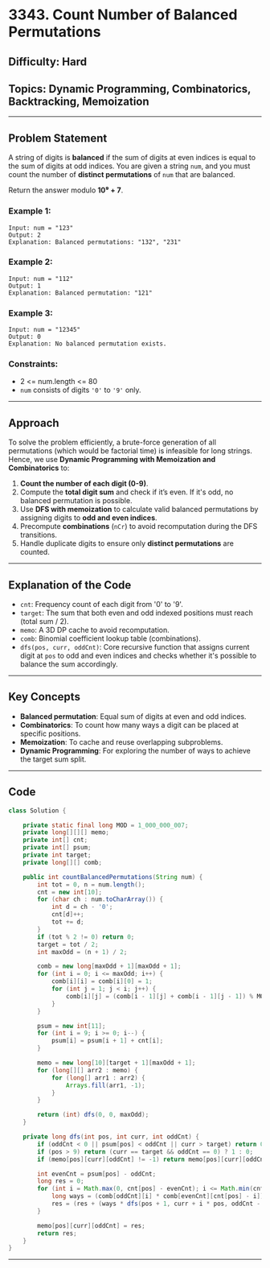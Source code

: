 
# 3343. Count Number of Balanced Permutations

## Difficulty: Hard  
## Topics: Dynamic Programming, Combinatorics, Backtracking, Memoization

---

## Problem Statement

A string of digits is **balanced** if the sum of digits at even indices is equal to the sum of digits at odd indices. You are given a string `num`, and you must count the number of **distinct permutations** of `num` that are balanced.

Return the answer modulo **10⁹ + 7**.

### Example 1:
```
Input: num = "123"
Output: 2
Explanation: Balanced permutations: "132", "231"
```

### Example 2:
```
Input: num = "112"
Output: 1
Explanation: Balanced permutation: "121"
```

### Example 3:
```
Input: num = "12345"
Output: 0
Explanation: No balanced permutation exists.
```

### Constraints:
- 2 <= num.length <= 80  
- `num` consists of digits `'0'` to `'9'` only.

---

## Approach

To solve the problem efficiently, a brute-force generation of all permutations (which would be factorial time) is infeasible for long strings. Hence, we use **Dynamic Programming with Memoization and Combinatorics** to:

1. **Count the number of each digit (0-9)**.
2. Compute the **total digit sum** and check if it’s even. If it's odd, no balanced permutation is possible.
3. Use **DFS with memoization** to calculate valid balanced permutations by assigning digits to **odd and even indices**.
4. Precompute **combinations** (`nCr`) to avoid recomputation during the DFS transitions.
5. Handle duplicate digits to ensure only **distinct permutations** are counted.

---

## Explanation of the Code

- `cnt`: Frequency count of each digit from '0' to '9'.
- `target`: The sum that both even and odd indexed positions must reach (total sum / 2).
- `memo`: A 3D DP cache to avoid recomputation.
- `comb`: Binomial coefficient lookup table (combinations).
- `dfs(pos, curr, oddCnt)`: Core recursive function that assigns current digit at `pos` to odd and even indices and checks whether it's possible to balance the sum accordingly.

---

## Key Concepts

- **Balanced permutation**: Equal sum of digits at even and odd indices.
- **Combinatorics**: To count how many ways a digit can be placed at specific positions.
- **Memoization**: To cache and reuse overlapping subproblems.
- **Dynamic Programming**: For exploring the number of ways to achieve the target sum split.

---

## Code

```java
class Solution {

    private static final long MOD = 1_000_000_007;
    private long[][][] memo;
    private int[] cnt;
    private int[] psum;
    private int target;
    private long[][] comb;

    public int countBalancedPermutations(String num) {
        int tot = 0, n = num.length();
        cnt = new int[10];
        for (char ch : num.toCharArray()) {
            int d = ch - '0';
            cnt[d]++;
            tot += d;
        }
        if (tot % 2 != 0) return 0;
        target = tot / 2;
        int maxOdd = (n + 1) / 2;

        comb = new long[maxOdd + 1][maxOdd + 1];
        for (int i = 0; i <= maxOdd; i++) {
            comb[i][i] = comb[i][0] = 1;
            for (int j = 1; j < i; j++) {
                comb[i][j] = (comb[i - 1][j] + comb[i - 1][j - 1]) % MOD;
            }
        }

        psum = new int[11];
        for (int i = 9; i >= 0; i--) {
            psum[i] = psum[i + 1] + cnt[i];
        }

        memo = new long[10][target + 1][maxOdd + 1];
        for (long[][] arr2 : memo) {
            for (long[] arr1 : arr2) {
                Arrays.fill(arr1, -1);
            }
        }

        return (int) dfs(0, 0, maxOdd);
    }

    private long dfs(int pos, int curr, int oddCnt) {
        if (oddCnt < 0 || psum[pos] < oddCnt || curr > target) return 0;
        if (pos > 9) return (curr == target && oddCnt == 0) ? 1 : 0;
        if (memo[pos][curr][oddCnt] != -1) return memo[pos][curr][oddCnt];

        int evenCnt = psum[pos] - oddCnt;
        long res = 0;
        for (int i = Math.max(0, cnt[pos] - evenCnt); i <= Math.min(cnt[pos], oddCnt); i++) {
            long ways = (comb[oddCnt][i] * comb[evenCnt][cnt[pos] - i]) % MOD;
            res = (res + (ways * dfs(pos + 1, curr + i * pos, oddCnt - i)) % MOD) % MOD;
        }

        memo[pos][curr][oddCnt] = res;
        return res;
    }
}
```

---


